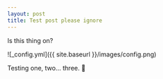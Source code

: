 ```yaml
---
layout: post
title: Test post please ignore
---
```


Is this thing on?

![_config.yml]({{ site.baseurl }}/images/config.png)

Testing one, two... three. :microphone: